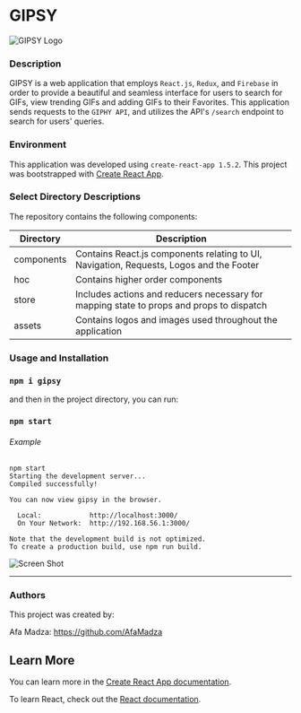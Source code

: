 # GIPSY
![GIPSY Logo](https://ibb.co/MN8KP8v)


### Description
GIPSY is a web application that employs ``React.js``, ``Redux``, and ``Firebase`` in order to provide a beautiful and seamless interface
for users to search for GIFs, view trending GIFs and adding GIFs to their Favorites. This application sends requests to the ``GIPHY API``,
and utilizes the API's ``/search`` endpoint to search for users' queries.

### Environment
This application was developed using `create-react-app 1.5.2`.
This project was bootstrapped with [Create React App](https://github.com/facebook/create-react-app).

### Select Directory Descriptions
The repository contains the following components:

   **Directory**   |   **Description**
   -------------- | ---------------------
   components | Contains React.js components relating to UI, Navigation, Requests, Logos and the Footer
   hoc | Contains higher order components 
   store | Includes actions and reducers necessary for mapping state to props and props to dispatch
   assets | Contains logos and images used throughout the application

### Usage and Installation
### `npm i gipsy`

and then in the project directory, you can run:

### `npm start`

###### Example 
```
npm start
Starting the development server...
Compiled successfully!

You can now view gipsy in the browser.

  Local:            http://localhost:3000/
  On Your Network:  http://192.168.56.1:3000/

Note that the development build is not optimized.
To create a production build, use npm run build.

```
![Screen Shot](https://ibb.co/DbBSCYC)

---

### Authors

This project was created by:

Afa Madza: https://github.com/AfaMadza

## Learn More

You can learn more in the [Create React App documentation](https://facebook.github.io/create-react-app/docs/getting-started).

To learn React, check out the [React documentation](https://reactjs.org/).

